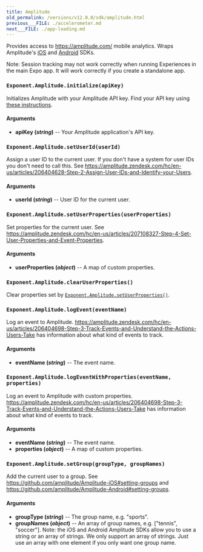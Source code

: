 ```yaml
---
title: Amplitude
old_permalink: /versions/v12.0.0/sdk/amplitude.html
previous___FILE: ./accelerometer.md
next___FILE: ./app-loading.md
---
```


Provides access to <https://amplitude.com/> mobile analytics. Wraps Amplitude's [iOS](https://github.com/amplitude/Amplitude-iOS) and [Android](https://github.com/amplitude/Amplitude-Android) SDKs.

Note: Session tracking may not work correctly when running Experiences in the main Expo app. It will work correctly if you create a standalone app.

### `Exponent.Amplitude.initialize(apiKey)`

Initializes Amplitude with your Amplitude API key. Find your API key using [these instructions](https://amplitude.zendesk.com/hc/en-us/articles/206728448-Where-can-I-find-my-app-s-API-Key-or-Secret-Key-).

#### Arguments

-   **apiKey (_string_)** -- Your Amplitude application's API key.

### `Exponent.Amplitude.setUserId(userId)`

Assign a user ID to the current user. If you don't have a system for user IDs you don't need to call this. See <https://amplitude.zendesk.com/hc/en-us/articles/206404628-Step-2-Assign-User-IDs-and-Identify-your-Users>.

#### Arguments

-   **userId (_string_)** -- User ID for the current user.

### `Exponent.Amplitude.setUserProperties(userProperties)`

Set properties for the current user. See <https://amplitude.zendesk.com/hc/en-us/articles/207108327-Step-4-Set-User-Properties-and-Event-Properties>.

#### Arguments

-   **userProperties (_object_)** -- A map of custom properties.

### `Exponent.Amplitude.clearUserProperties()`

Clear properties set by [`Exponent.Amplitude.setUserProperties()`](#exponentamplitudesetuserproperties "Exponent.Amplitude.setUserProperties").

### `Exponent.Amplitude.logEvent(eventName)`

Log an event to Amplitude. <https://amplitude.zendesk.com/hc/en-us/articles/206404698-Step-3-Track-Events-and-Understand-the-Actions-Users-Take> has information about what kind of events to track.

#### Arguments

-   **eventName (_string_)** -- The event name.

### `Exponent.Amplitude.logEventWithProperties(eventName, properties)`

Log an event to Amplitude with custom properties. <https://amplitude.zendesk.com/hc/en-us/articles/206404698-Step-3-Track-Events-and-Understand-the-Actions-Users-Take> has information about what kind of events to track.

#### Arguments

-   **eventName (_string_)** -- The event name.
-   **properties (_object_)** -- A map of custom properties.

### `Exponent.Amplitude.setGroup(groupType, groupNames)`

Add the current user to a group. See <https://github.com/amplitude/Amplitude-iOS#setting-groups> and <https://github.com/amplitude/Amplitude-Android#setting-groups>.

#### Arguments

-   **groupType (_string_)** -- The group name, e.g. "sports".
-   **groupNames (_object_)** -- An array of group names, e.g. \["tennis", "soccer"]. Note: the iOS and Android Amplitude SDKs allow you to use a string or an array of strings. We only support an array of strings. Just use an array with one element if you only want one group name.
